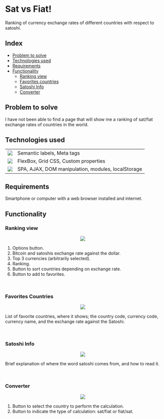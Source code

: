 # Sat vs Fiat!

Ranking of currency exchange rates of different countries with respect to satoshi.

## Index

- [Problem to solve](#problem-to-solve)
- [Technologies used](#technologies-used)
- [Requirements](#requirements)
- [Functionality](#functionality)
  - [Ranking view](#ranking-view)
  - [Favorites countries](#favorites-countries)
  - [Satoshi Info](#satoshi-info)
  - [Converter](#converter)

## Problem to solve

I have not been able to find a page that will show me a ranking of sat/fiat exchange rates of countries in the world.

## Technologies used

  <table>
    <tr>
      <td><img src="https://img.shields.io/badge/html5%20-%23e34f26.svg?&style=for-the-badge&logo=html5&logoColor=white" /></td>
      <td>Semantic labels, Meta tags</td>
    </tr>
    <tr>
      <td><img src="https://img.shields.io/badge/CSS3-1572B6?&style=for-the-badge&logo=css3&logoColor=white" /></td>
      <td>FlexBox, Grid CSS, Custom properties</td>
    </tr>
    <tr>
      <td><img src="https://img.shields.io/badge/JavaScript-F7DF1E?style=for-the-badge&logo=javascript&logoColor=black" /></td>
      <td>SPA, AJAX, DOM manipulation, modules, localStorage</td>
    </tr>
  </table>

## Requirements

Smartphone or computer with a web browser installed and internet.

## Functionality

### Ranking view

<!-- https://alejoprin.github.io/No_te_pases_ma/assets/ReadmeInstall.png -->
<p align="center">
  <img src="app/assets/rank.png">
</p>

1. Options button.
1. Bitcoin and satoshis exchange rate against the dollar.
1. Top 3 currencies (arbitrarily selected).
1. Ranking.
1. Button to sort countries depending on exchange rate.
1. Button to add to favorites.

<br>

### Favorites Countries

<p align="center">
  <img src="app/assets/favoriteCountries.png">
</p>

List of favorite countries, where it shows; the country code, currency code, currency name, and the exchange rate against the Satoshi.

<br>

### Satoshi Info

<p align="center">
  <img src="app/assets/satoshiInfo.png">
</p>

Brief explanation of where the word satoshi comes from, and how to read it.

<br>

### Converter

<p align="center">
  <img src="app/assets/converter.png">
</p>

1. Button to select the country to perform the calculation.
1. Button to indicate the type of calculation: sat/fiat or fiat/sat.
